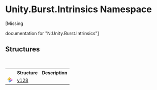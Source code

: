 # Unity.Burst.Intrinsics Namespace
 

\[Missing <summary> documentation for "N:Unity.Burst.Intrinsics"\]


## Structures
&nbsp;<table><tr><th></th><th>Structure</th><th>Description</th></tr><tr><td>![Public structure](media/pubstructure.gif "Public structure")</td><td><a href="23de2595-00a7-d8a7-bdbf-410653d23e93">v128</a></td><td /></tr></table>&nbsp;
